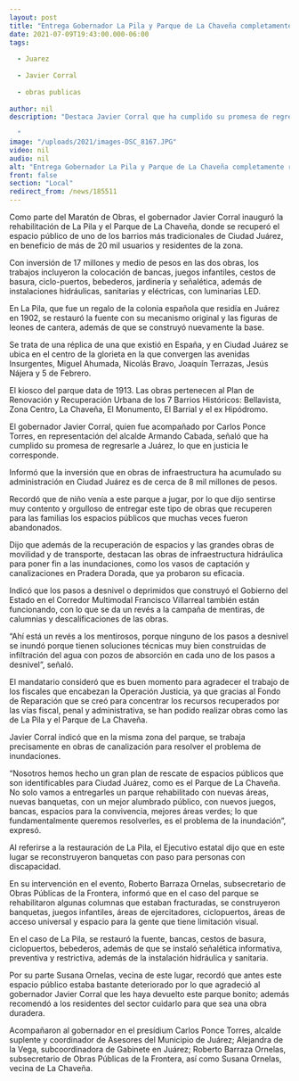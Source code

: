```yaml
---
layout: post
title: "Entrega Gobernador La Pila y Parque de La Chaveña completamente rehabilitado"
date: 2021-07-09T19:43:00.000-06:00
tags:
  
  - Juarez
  
  - Javier Corral
  
  - obras publicas
  
author: nil
description: "Destaca Javier Corral que ha cumplido su promesa de regresarle a Juárez lo que en justicia le corresponde; alcanza inversión estatal en obras de infraestructura, cerca de 8 mil millones de pesos para la frontera.   "
image: "/uploads/2021/images-DSC_8167.JPG"
video: nil
audio: nil
alt: "Entrega Gobernador La Pila y Parque de La Chaveña completamente rehabilitado"
front: false
section: "Local"
redirect_from: /news/185511
---
```


Como parte del Maratón de Obras, el gobernador Javier Corral inauguró la rehabilitación de La Pila y el Parque de La Chaveña, donde se recuperó el espacio público de uno de los barrios más tradicionales de Ciudad Juárez, en beneficio de más de 20 mil usuarios y residentes de la zona.

Con inversión de 17 millones y medio de pesos en las dos obras, los trabajos incluyeron la colocación de bancas, juegos infantiles, cestos de basura, ciclo-puertos, bebederos, jardinería y señalética, además de instalaciones hidráulicas, sanitarias y eléctricas, con luminarias LED.

En La Pila, que fue un regalo de la colonia española que residía en Juárez en 1902, se restauró la fuente con su mecanismo original y las figuras de leones de cantera, además de que se construyó nuevamente la base.

Se trata de una réplica de una que existió en España, y en Ciudad Juárez se ubica en el centro de la glorieta en la que convergen las avenidas Insurgentes, Miguel Ahumada, Nicolás Bravo, Joaquín Terrazas, Jesús Nájera y 5 de Febrero.

El kiosco del parque data de 1913. Las obras pertenecen al Plan de Renovación y Recuperación Urbana de los 7 Barrios Históricos: Bellavista, Zona Centro, La Chaveña, El Monumento, El Barrial y el ex Hipódromo.

El gobernador Javier Corral, quien fue acompañado por Carlos Ponce Torres, en representación del alcalde Armando Cabada, señaló que ha cumplido su promesa de regresarle a Juárez, lo que en justicia le corresponde.

Informó que la inversión que en obras de infraestructura ha acumulado su administración en Ciudad Juárez es de cerca de 8 mil millones de pesos.

Recordó que de niño venía a este parque a jugar, por lo que dijo sentirse muy contento y orgulloso de entregar este tipo de obras que recuperen para las familias los espacios públicos que muchas veces fueron abandonados.

Dijo que además de la recuperación de espacios y las grandes obras de movilidad y de transporte, destacan las obras de infraestructura hidráulica para poner fin a las inundaciones, como los vasos de captación y canalizaciones en Pradera Dorada, que ya probaron su eficacia.

Indicó que los pasos a desnivel o deprimidos que construyó el Gobierno del Estado en el Corredor Multimodal Francisco Villarreal también están funcionando, con lo que se da un revés a la campaña de mentiras, de calumnias y descalificaciones de las  obras.

“Ahí está un revés a los mentirosos, porque ninguno de los pasos a desnivel se inundó porque tienen soluciones técnicas muy bien construidas de infiltración del agua con pozos de absorción en cada uno de los pasos a desnivel”,  señaló.

El mandatario consideró que es buen momento para agradecer el trabajo de los fiscales que encabezan la Operación Justicia, ya que gracias al Fondo de Reparación que se creó para concentrar los recursos recuperados por las vías fiscal, penal y administrativa, se han podido realizar obras como las de La Pila y el Parque de La Chaveña.

Javier Corral indicó que en la misma zona del parque, se trabaja precisamente en obras de canalización para resolver el problema de inundaciones.

“Nosotros hemos hecho un gran plan de rescate de espacios públicos que son identificables para Ciudad Juárez, como es el Parque de La Chaveña. No solo vamos a entregarles un parque rehabilitado con nuevas áreas, nuevas banquetas, con un mejor alumbrado público, con nuevos juegos, bancas, espacios para la convivencia, mejores áreas verdes; lo que fundamentalmente queremos resolverles, es el problema de la inundación”, expresó.

Al referirse a la restauración de La Pila, el Ejecutivo estatal dijo que en este lugar se reconstruyeron banquetas con paso para personas con discapacidad.

En su intervención en el evento, Roberto Barraza Ornelas, subsecretario de Obras Públicas de la Frontera, informó que en el caso del parque se rehabilitaron algunas columnas que estaban fracturadas, se construyeron banquetas, juegos infantiles, áreas de ejercitadores, ciclopuertos, áreas de acceso universal y espacio para la gente que tiene limitación visual.

En el caso de La Pila, se restauró la fuente, bancas, cestos de basura, ciclopuertos, bebederos, además de que se instaló señalética informativa, preventiva y restrictiva, además de la instalación hidráulica y sanitaria.

Por su parte Susana Ornelas, vecina de este lugar, recordó que antes este espacio público estaba bastante deteriorado por lo que agradeció al gobernador Javier Corral que les haya devuelto este parque bonito; además recomendó a los residentes del sector cuidarlo para que sea una obra duradera.

Acompañaron al gobernador en el presídium Carlos Ponce Torres, alcalde suplente y coordinador de Asesores del Municipio de Juárez; Alejandra de la Vega, subcoordinadora de Gabinete en Juárez; Roberto Barraza Ornelas, subsecretario de Obras Públicas de la Frontera, así como Susana Ornelas, vecina de La Chaveña.